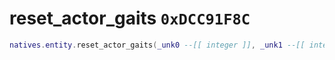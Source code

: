 # reset_actor_gaits `0xDCC91F8C`

```lua
natives.entity.reset_actor_gaits(_unk0 --[[ integer ]], _unk1 --[[ integer ]])
```